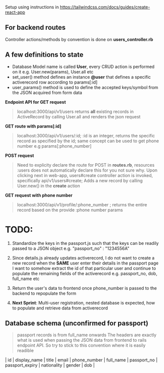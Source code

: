 Setup using instructions in https://tailwindcss.com/docs/guides/create-react-app


## For backend routes

Controller actions/methods by convention is done on **users_controller.rb**

## A few definitions to state
- Database Model name is called **User**, every CRUD action is performed on it e.g. User.new(params), User.all etc
- set_user() method defines an instance **@user** that defines a specific activerecord row according to params[:id]
- user_params() method is used to define the accepted keys/symbol from the JSON acquired from form data


**Endpoint API for GET request**
> localhost:3000/api/v1/users
> returns **all** existing records in ActiveRecord by calling User.all and renders the json request

**GET route with params[:id]**
> localhost:3000/api/v1/users/:id;
> :id is an integer, returns the specific record as specified by the id;
> same concept can be used to get phone number e.g params[:phone_number]

**POST request**
> Need to explicity declare the route for POST in **routes.rb**, resources :users does not automatically declare this for you not sure why.
> Upon clicking next in web-app, users#create controller action is invoked, specifically api/v1/users#create;
> Adds a new record by calling User.new() in the **create** action

**GET request with phone number**
> localhost:3000/api/v1/profile/:phone_number ; returns the entire record based on the provide :phone number params


# TODO:
1. Standardize the keys in the passport.js such that the keys can be readily passed to a JSON object e.g. "passport_no" : "1234556A"

2. Since details.js already updates activerecord, I do not want to create a new record when the **SAME** user enter their details in the passport page
I want to somehow extract the id of that particular user and continue to populate the remaining fields of the activerecord e.g. passport_no, dob, full_name etc

3. Return the user's data to frontend once phone_number is passed to the backend to repopulate the form

4. **Next Sprint**: Multi-user registration, nested database is expected, how to populate and retrieve data from activerecord

## Database schema (unconfirmed for passport)
> passport records is from full_name onwards
The headers are exactly what is used when passing the JSON data from frontend to rails endpoint API. So try to stick to this convention where it is easily readible

| id | display_name | title | email | phone_number | full_name | passport_no | passport_expiry | nationality | gender | dob |


